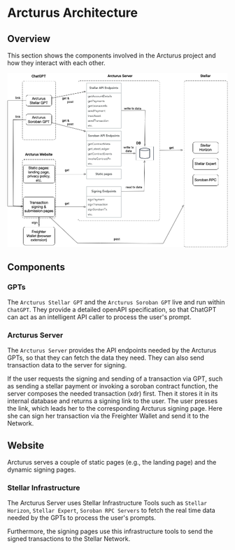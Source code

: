 # Arcturus Architecture

## Overview

This section shows the components involved in the Arcturus project and how they interact with each other.

![Architecture overview](./images/architecture.png)

## Components

### GPTs

The `Arcturus Stellar GPT` and the `Arcturus Soroban GPT` live and run within `ChatGPT`. They provide a detailed openAPI specification, so that ChatGPT can act as an intelligent API caller to process the user's prompt.

### Arcturus Server

The `Arcturus Server` provides the API endpoints needed by the Arcturus GPTs, so that they can fetch the data they need. They can also send transaction data to the server for signing.

If the user requests the signing and sending of a transaction via GPT, such as sending a stellar payment or invoking a soroban contract function, the server composes the needed transaction (xdr) first. Then it stores it in its internal database and returns a signing link to the user.
The user presses the link, which leads her to the corresponding Arcturus signing page. Here she can sign her transaction via the Freighter Wallet and send it to the Network.

## Website

Arcturus serves a couple of static pages (e.g., the landing page) and the dynamic signing pages.

### Stellar Infrastructure

The Arcturus Server uses Stellar Infrastructure Tools such as `Stellar Horizon`, `Stellar Expert`, `Soroban RPC Servers` to fetch the real time data needed by the GPTs to process the user's prompts. 

Furthermore, the signing pages use this infrastructure tools to send the signed transactions to the Stellar Network.
